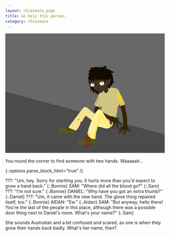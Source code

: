 ```yaml
---
layout: chiasmata_page
title: Go help this person.
category: chiasmata
---
```


![036](/chiasmata/images/narrative/035.png)

You round the corner to find someone with two hands. Waaaaait...

{::options parse_block_html="true" /}
<div class="dialogue">
???: "Um, hey. Sorry for startling you. It hurts more than you'd expect to grow a hand back."
{:.Bonnie}
SAM: "Where did all the blood go?"
{:.Sam}
???: "I'm not sure."
{:.Bonnie}
DANIEL: "Why have you got an extra thumb?"
{:.Daniel}
???: "Um, it came with the new hand. The glove thing repaired itself, too."
{:.Bonnie}
AIDAN: "Ew."
{:.Aidan}
SAM: "But anyway, hello there! You're the last of the people in this place, although there was a possible door thing next to Daniel's room. What's your name?"
{:.Sam}
</div>

She sounds Australian and a bit confused and scared, as one is when they grow their hands back badly. What's her name, then?